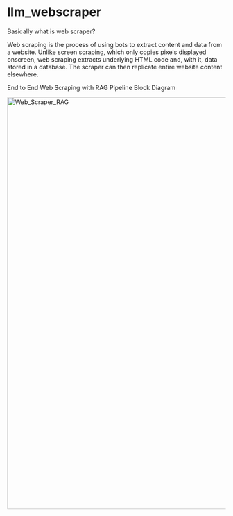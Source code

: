 # llm_webscraper

Basically what is web scraper?

Web scraping is the process of using bots to extract content and data from a website. Unlike screen scraping, which only copies pixels displayed onscreen, web scraping extracts underlying HTML code and, with it, data stored in a database. The scraper can then replicate entire website content elsewhere.


End to End Web Scraping with RAG Pipeline Block Diagram

<img width="950" alt="Web_Scraper_RAG" src="https://github.com/user-attachments/assets/b6b0bef1-a728-4969-b035-840d5ff321eb">



